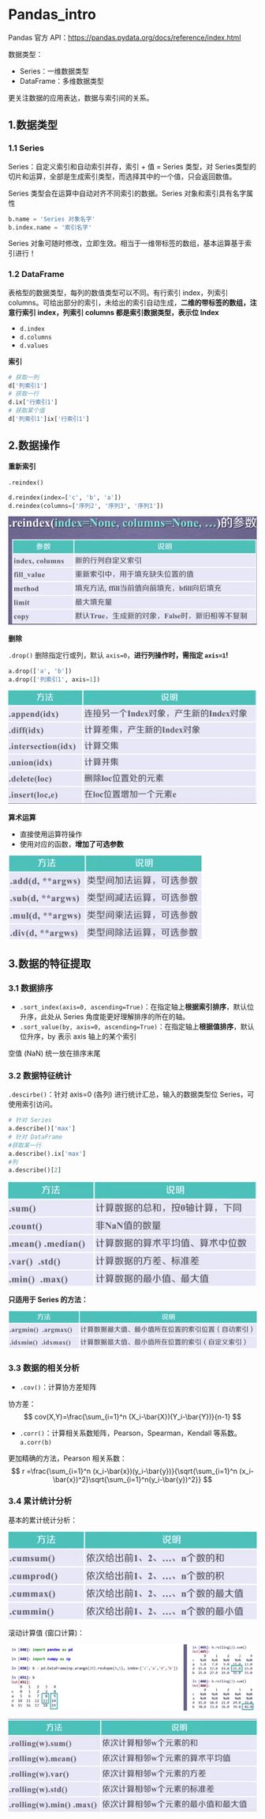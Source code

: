 # Pandas_intro

Pandas 官方 API：https://pandas.pydata.org/docs/reference/index.html

数据类型：

- Series：一维数据类型
- DataFrame：多维数据类型

更关注数据的应用表达，数据与索引间的关系。

## 1.数据类型

### 1.1 Series

Series：自定义索引和自动索引并存，索引 + 值 = Series 类型，对 Series类型的切片和运算，全部是生成索引类型，而选择其中的一个值，只会返回数值。

Series 类型会在运算中自动对齐不同索引的数据。Series 对象和索引具有名字属性

```python
b.name = 'Series 对象名字'
b.index.name = '索引名字'
```

Series 对象可随时修改，立即生效。相当于一维带标签的数组，基本运算基于索引进行！

### 1.2 DataFrame

表格型的数据类型，每列的数值类型可以不同。有行索引 index，列索引 columns。可给出部分的索引，未给出的索引自动生成，**二维的带标签的数组，注意行索引 index，列索引 columns 都是索引数据类型，表示位 Index**

- `d.index`
- `d.columns`
- `d.values`

**索引**

```python
# 获取一列
d['列索引1']
# 获取一行
d.ix['行索引1']
# 获取某个值
d['列索引1']ix['行索引1']
```

## 2.数据操作

**重新索引**

`.reindex()`

```python
d.reindex(index=['c', 'b', 'a'])
d.reindex(columns=['序列2', '序列3', '序列1'])
```

<img src="img/27.jpg" style="zoom:86%;" />

**删除**

`.drop()` 删除指定行或列，默认 `axis=0`，**进行列操作时，需指定 `axis=1`!**

```python
a.drop(['a', 'b'])
a.drop(['列索引1', axis=1])
```

![](img/28.jpg)

**算术运算**

- 直接使用运算符操作
- 使用对应的函数，**增加了可选参数**

<img src="img/29.jpg" style="zoom:90%;" />

## 3.数据的特征提取

### 3.1 数据排序

- `.sort_index(axis=0, ascending=True)`：在指定轴上**根据索引排序**，默认位升序，此处从 Series 角度能更好理解排序的所在的轴。
- `.sort_value(by, axis=0, ascending=True)`：在指定轴上**根据值排序**，默认位升序，by 表示 axis 轴上的某个索引

空值 (NaN) 统一放在排序末尾

### 3.2 数据特征统计

`.descirbe()`：针对 axis=0 (各列) 进行统计汇总，输入的数据类型位 Series，可使用索引访问。

```python
# 针对 Series
a.describe()['max']
# 针对 DataFrame
#获取某一行
a.describe().ix['max']
#列
a.describe()[2]
```

<img src="img/30.jpg" style="zoom:110%;" />

**只适用于 Series 的方法：**

<img src="img/31.jpg" alt="31" style="zoom:80%;" />

### 3.3 数据的相关分析

- `.cov()`：计算协方差矩阵

协方差：
$$
cov(X,Y)=\frac{\sum_{i=1}^n (X_i-\bar{X})(Y_i-\bar{Y})}{n-1}
$$

- `.corr()`：计算相关系数矩阵，Pearson，Spearman，Kendall 等系数。`a.corr(b)`

更加精确的方法，Pearson 相关系数：
$$
r =\frac{\sum_{i=1}^n (x_i-\bar{x})(y_i-\bar{y})}{\sqrt{\sum_{i=1}^n (x_i-\bar{x})^2}\sqrt{\sum_{i=1}^n(y_i-\bar{y})^2}}
$$


### 3.4 累计统计分析

基本的累计统计分析：

![](img/32.jpg)

滚动计算值 (窗口计算)：

![](img/34.jpg)

<img src="img/33.jpg" style="zoom:86%;" />







